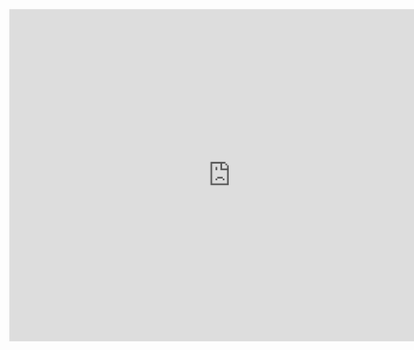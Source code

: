 <iframe src="https://calendar.google.com/calendar/embed?src=joedian%40golang.org&ctz=America%2FNew_York" style="border: 0" width="800" height="600" frameborder="0" scrolling="no"></iframe>
